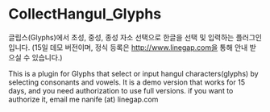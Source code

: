 # CollectHangul_Glyphs
글립스(Glyphs)에서 초성, 중성, 종성 자소 선택으로 한글을 선택 및 입력하는 플러그인입니다.
(15일 데모 버전이며, 정식 등록은 http://www.linegap.com을 통해 안내 받으실 수 있습니다.)

This is a plugin for Glyphs that select or input hangul characters(glyphs) by selecting consonants and vowels. It is a demo version that works for 15 days, and you need authorization to use full versions. if you want to authorize it, email me nanife (at) linegap.com

